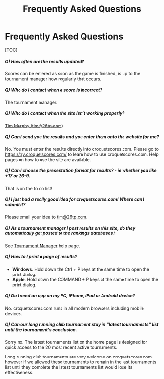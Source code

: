﻿---
title: Frequently Asked Questions
authors: 
- name: Tim Murphy
  email: tim@26tp.com
---
# Frequently Asked Questions

[TOC]

##### Q) How often are the results updated?

Scores can be entered as soon as the game is finished, is up to the tournament manager how regularly that occurs.

##### Q) Who do I contact when a score is incorrect?

The tournament manager.

##### Q) Who do I contact when the site isn’t working properly?

<a href="mailto:tim@26tp.com">Tim Murphy (tim@26tp.com)</a>

##### Q) Can I send you the results and you enter them onto the website for me?

No. You must enter the results directly into croquetscores.com. Please go to https://try.croquetscores.com/ to learn how to use croquetscores.com. Help pages on how to use the site are available.

##### Q) Can I choose the presentation format for results? - ie whether you like +17 or 26-9.

That is on the to do list!

##### Q) I just had a really good idea for croquetscores.com! Where can I submit it?

Please email your idea to tim@26tp.com.

##### Q) As a tournament manager I post results on this site, do they automatically get posted to the rankings databases?

See [Tournament Manager](tournament-manager#rankings) help page.

##### Q) How to I print a page of results?

* **Windows**. Hold down the Ctrl + P keys at the same time to open the print dialog.
* **Apple**. Hold down the COMMAND + P keys at the same time to open the print dialog.

##### Q) Do I need an app on my PC, iPhone, iPad or Android device?

No. croquetscores.com runs in all modern browsers including mobile devices.

##### Q) Can our long running club tournament stay in "latest tournaments" list until the tournament's conclusion.

Sorry no. The latest tournaments list on the home page is designed for quick access to the 20 most recent active tournaments. 

Long running club tournaments are very welcome on croquetscores.com however if we allowed these tournaments to remain in the last tournaments list until they complete the latest tournaments list would lose its effectiveness.

